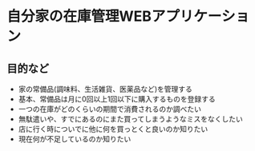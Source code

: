 # 自分家の在庫管理WEBアプリケーション

## 目的など
* 家の常備品(調味料、生活雑貨、医薬品など)を管理する
* 基本、常備品は月に0回以上1回以下に購入するものを登録する
* 一つの在庫がどのくらいの期間で消費されるのか調べたい
* 無駄遣いや、すでにあるのにまた買ってしまうようなミスをなくしたい
* 店に行く時についでに他に何を買っとくと良いのか知りたい
* 現在何が不足しているのか知りたい
